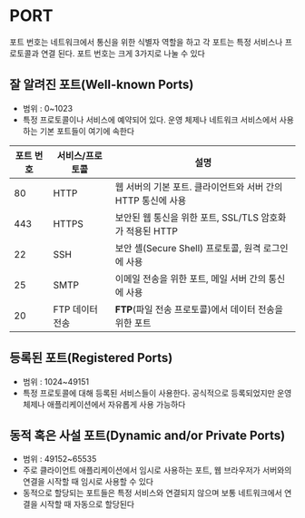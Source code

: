 # PORT

포트 번호는 네트워크에서 통신을 위한 식별자 역할을 하고 각 포트는 특정 서비스나 프로토콜과 연결 된다. 포트 번호는 크게 3가지로 나눌 수 있다

## 잘 알려진 포트(Well-known Ports)

- 범위 : 0~1023
- 특정 프로토콜이나 서비스에 예약되어 있다. 운영 체제나 네트워크 서비스에서 사용하는 기본 포트들이 여기에 속한다

| 포트 번호 | 서비스/프로토콜 | 설명                                                         |
| --------- | --------------- | ------------------------------------------------------------ |
| 80        | HTTP            | 웹 서버의 기본 포트. 클라이언트와 서버 간의 HTTP 통신에 사용 |
| 443       | HTTPS           | 보안된 웹 통신을 위한 포트, SSL/TLS 암호화가 적용된 HTTP     |
| 22        | SSH             | 보안 셸(Secure Shell) 프로토콜, 원격 로그인에 사용           |
| 25        | SMTP            | 이메일 전송을 위한 포트, 메일 서버 간의 통신에 사용          |
| 20        | FTP 데이터 전송 | **FTP**(파일 전송 프로토콜)에서 데이터 전송을 위한 포트      |

## 등록된 포트(Registered Ports)

- 범위 : 1024~49151
- 특정 프로토콜에 대해 등록된 서비스들이 사용한다. 공식적으로 등록되었지만 운영체제나 애플리케이션에서 자유롭게 사용 가능하다

## 동적 혹은 사설 포트(Dynamic and/or Private Ports)

- 범위 : 49152~65535
- 주로 클라이언트 애플리케이션에서 임시로 사용하는 포트, 웹 브라우저가 서버와의 연결을 시작할 때 임시로 사용할 수 있다
- 동적으로 할당되는 포트들은 특정 서비스와 연결되지 않으며 보통 네트워크에서 연결을 시작할 때 자동으로 할당된다
